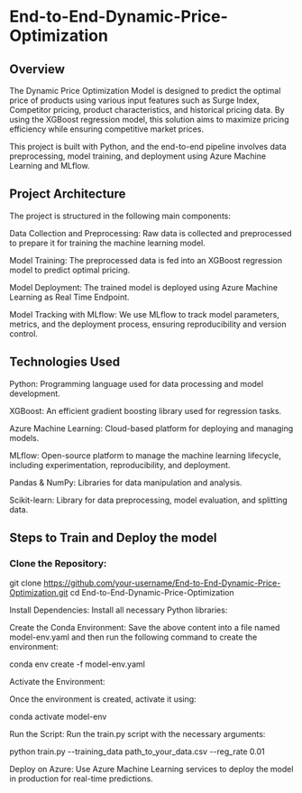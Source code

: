 # End-to-End-Dynamic-Price-Optimization

## Overview
The Dynamic Price Optimization Model is designed to predict the optimal price of products using various input features such as Surge Index, Competitor pricing, product characteristics, and historical pricing data. By using the XGBoost regression model, this solution aims to maximize pricing efficiency while ensuring competitive market prices.

This project is built with Python, and the end-to-end pipeline involves data preprocessing, model training, and deployment using Azure Machine Learning and MLflow.

## Project Architecture
The project is structured in the following main components:

Data Collection and Preprocessing: Raw data is collected and preprocessed to prepare it for training the machine learning model.

Model Training: The preprocessed data is fed into an XGBoost regression model to predict optimal pricing.

Model Deployment: The trained model is deployed using Azure Machine Learning as Real Time Endpoint.

Model Tracking with MLflow: We use MLflow to track model parameters, metrics, and the deployment process, ensuring reproducibility and version control.

## Technologies Used
Python: Programming language used for data processing and model development.

XGBoost: An efficient gradient boosting library used for regression tasks.

Azure Machine Learning: Cloud-based platform for deploying and managing models.

MLflow: Open-source platform to manage the machine learning lifecycle, including experimentation, reproducibility, and deployment.

Pandas & NumPy: Libraries for data manipulation and analysis.

Scikit-learn: Library for data preprocessing, model evaluation, and splitting data.

## Steps to Train and Deploy the model

### Clone the Repository:

git clone https://github.com/your-username/End-to-End-Dynamic-Price-Optimization.git
cd End-to-End-Dynamic-Price-Optimization

Install Dependencies:
Install all necessary Python libraries:

Create the Conda Environment:
Save the above content into a file named model-env.yaml and then run the following command to create the environment:

conda env create -f model-env.yaml

Activate the Environment:

Once the environment is created, activate it using:

conda activate model-env

Run the Script:
Run the train.py script with the necessary arguments:


python train.py --training_data path_to_your_data.csv --reg_rate 0.01


Deploy on Azure:
Use Azure Machine Learning services to deploy the model in production for real-time predictions.